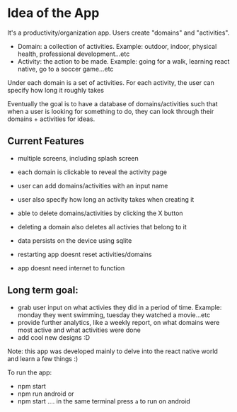 # Idea of the App
It's a productivity/organization app. Users create "domains" and "activities".
- Domain: a collection of activities. Example: outdoor, indoor, physical health, professional development...etc
- Activity: the action to be made. Example: going for a walk, learning react native, go to a soccer game...etc

Under each domain is a set of activities.
For each activity, the user can specify how long it roughly takes

Eventually the goal is to have a database of domains/activities such that when a user is looking for something to do, they can look through their domains + activities for ideas.

## Current Features
- multiple screens, including splash screen
- each domain is clickable to reveal the activity page
- user can add domains/activities with an input name
- user also specify how long an activity takes when creating it

- able to delete domains/activities by clicking the X button
- deleting a domain also deletes all activies that belong to it

- data persists on the device using sqlite
- restarting app doesnt reset activities/domains
- app doesnt need internet to function


## Long term goal:
- grab user input on what activies they did in a period of time. Example: monday they went swimming, tuesday they watched a movie...etc
- provide further analytics, like a weekly report, on what domains were most active and what activities were done
- add cool new designs :D

Note: this app was developed mainly to delve into the react native world and learn a few things :)



To run the app:
- npm start
- npm run android
or
- npm start .... in the same terminal press `a` to run on android